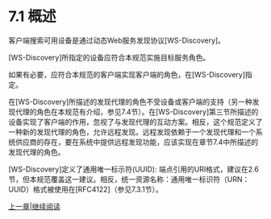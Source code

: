 # 7.1 概述

客户端搜索可用设备是通过动态Web服务发现协议[WS-Discovery]。

[WS-Discovery]所指定的设备应符合本规范实施目标服务角色。

如果有必要，应符合本规范的客户端实现客户端的角色，在[WS-Discovery]指定。

在[WS-Discovery]所描述的发现代理的角色不受设备或客户端的支持（另一种发现代理的角色在本规范有介绍，参见7.4节）。在[WS-Discovery]第三节所描述的设备实现了客户端的作用，忽视了与发现代理的互动方案。相反，这个规范定义了一种新的发现代理的角色，允许远程发现。远程发现依赖于一个发现代理和一个系统供应商的存在，要在系统中提供远程发现功能，应该实现在章节7.4中所描述的发现代理的角色。

[WS-Discovery]定义了通用唯一标示符(UUID): 端点引用的URI格式，建议在2.6节，但本规范覆盖这一建议。相反，统一资源名称：通用唯一标识符（URN：UUID）格式被使用在[RFC4122]（参见7.3.1节）。

[上一章](07.00.md)|[继续阅读](07.02.md)
